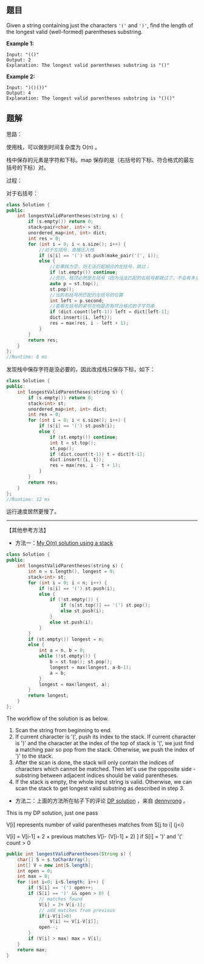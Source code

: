 ## 题目

Given a string containing just the characters `'('` and `')'`, find the length of the longest valid (well-formed) parentheses substring.

**Example 1:**

```
Input: "(()"
Output: 2
Explanation: The longest valid parentheses substring is "()"
```

**Example 2:**

```
Input: ")()())"
Output: 4
Explanation: The longest valid parentheses substring is "()()"
```



## 题解

思路：

使用栈，可以做到时间复杂度为 O(n) 。

栈中保存的元素是字符和下标。map 保存的是（右括号的下标、符合格式的最左括号的下标）对。

过程：



对于右括号：

```cpp
class Solution {
public:
    int longestValidParentheses(string s) {
        if (s.empty()) return 0;
        stack<pair<char, int> > st;
        unordered_map<int, int> dict;
        int res = 0;
        for (int i = 0; i < s.size(); i++) {
            //对于左括号，直接压入栈
            if (s[i] == '(') st.push(make_pair('(', i));
            else {
                //如果栈为空，则无法匹配相应的左括号，跳过；
                if (st.empty()) continue;
                //否则，栈顶必然是左括号（因为没法匹配的右括号都跳过了，不会有多余的右括号），这时候取栈顶元素
                auto p = st.top();
                st.pop();
                //当前右括号所匹配的左括号的位置
                int left = p.second;
                //查看左括号的紧邻左侧是否有符合格式的子字符串
                if (dict.count(left-1)) left = dict[left-1];
                dict.insert({i, left});
                res = max(res, i - left + 1);
            }
        }
        return res;
    }
};
//Runtime: 8 ms
```

发现栈中保存字符是没必要的，因此改成栈只保存下标，如下：

```cpp
class Solution {
public:
    int longestValidParentheses(string s) {
        if (s.empty()) return 0;
        stack<int> st;
        unordered_map<int, int> dict;
        int res = 0;
        for (int i = 0; i < s.size(); i++) {
            if (s[i] == '(') st.push(i);
            else {
                if (st.empty()) continue;
                int t = st.top();
                st.pop();
                if (dict.count(t-1)) t = dict[t-1];
                dict.insert({i, t});
                res = max(res, i - t + 1);
            }
        }
        return res;
    }
};
//Runtime: 12 ms
```

运行速度居然更慢了。

---

【其他参考方法】

- 方法一：[My O(n) solution using a stack](https://leetcode.com/problems/longest-valid-parentheses/discuss/14126/My-O(n)-solution-using-a-stack?page=4) 

```cpp
class Solution {
public:
    int longestValidParentheses(string s) {
        int n = s.length(), longest = 0;
        stack<int> st;
        for (int i = 0; i < n; i++) {
            if (s[i] == '(') st.push(i);
            else {
                if (!st.empty()) {
                    if (s[st.top()] == '(') st.pop();
                    else st.push(i);
                }
                else st.push(i);
            }
        }
        if (st.empty()) longest = n;
        else {
            int a = n, b = 0;
            while (!st.empty()) {
                b = st.top(); st.pop();
                longest = max(longest, a-b-1);
                a = b;
            }
            longest = max(longest, a);
        }
        return longest;
    }
};
```

The workflow of the solution is as below.

1. Scan the string from beginning to end.
2. If current character is '(',
   push its index to the stack. If current character is ')' and the
   character at the index of the top of stack is '(', we just find a
   matching pair so pop from the stack. Otherwise, we push the index of
   ')' to the stack.
3. After the scan is done, the stack will only
   contain the indices of characters which cannot be matched. Then
   let's use the opposite side - substring between adjacent indices
   should be valid parentheses.
4. If the stack is empty, the whole input
   string is valid. Otherwise, we can scan the stack to get longest
   valid substring as described in step 3.



- 方法二：上面的方法所在帖子下的评论 [DP solution](https://leetcode.com/problems/longest-valid-parentheses/discuss/14126/My-O(n)-solution-using-a-stack/14473) ，来自 [dennyrong](https://leetcode.com/dennyrong) 。

This is my DP solution, just one pass

V[i] represents number of valid parentheses matches from S[j to i] (j<i)

V[i] = V[i-1] + 2 + previous matches V[i- (V[i-1] + 2) ] if S[i] = ')' and '(' count > 0

```java
public int longestValidParentheses(String s) {
    char[] S = s.toCharArray();
    int[] V = new int[S.length];
    int open = 0;
    int max = 0;
    for (int i=0; i<S.length; i++) {
        if (S[i] == '(') open++;
        if (S[i] == ')' && open > 0) {
            // matches found
            V[i] = 2+ V[i-1];
            // add matches from previous
            if(i-V[i]>0)
                V[i] += V[i-V[i]];
            open--;
        }
        if (V[i] > max) max = V[i];
    }
    return max;
}
```